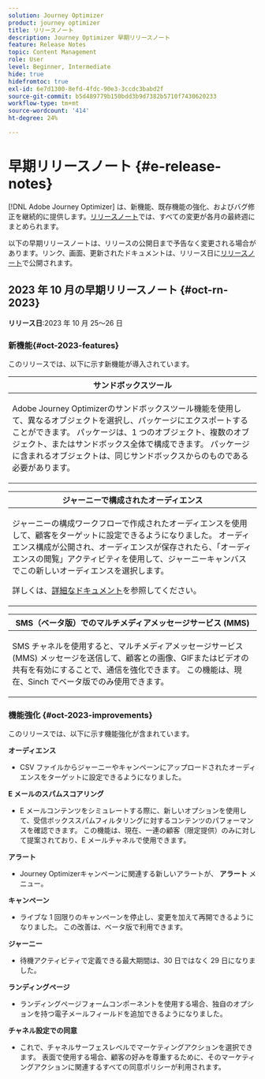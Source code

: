 ```yaml
---
solution: Journey Optimizer
product: journey optimizer
title: リリースノート
description: Journey Optimizer 早期リリースノート
feature: Release Notes
topic: Content Management
role: User
level: Beginner, Intermediate
hide: true
hidefromtoc: true
exl-id: 6e7d1300-8efd-4fdc-90e3-3ccdc3babd2f
source-git-commit: b5d489779b150bdd3b9d7382b5710f7430620233
workflow-type: tm+mt
source-wordcount: '414'
ht-degree: 24%

---
```


# 早期リリースノート {#e-release-notes}

[!DNL Adobe Journey Optimizer] は、新機能、既存機能の強化、およびバグ修正を継続的に提供します。[リリースノート](release-notes.md)では、すべての変更が各月の最終週にまとめられます。

以下の早期リリースノートは、リリースの公開日まで予告なく変更される場合があります。リンク、画面、更新されたドキュメントは、リリース日に[リリースノート](release-notes.md)で公開されます。

## 2023 年 10 月の早期リリースノート {#oct-rn-2023}

**リリース日**:2023 年 10 月 25～26 日

### 新機能{#oct-2023-features}

このリリースでは、以下に示す新機能が導入されています。

<table>
<thead>
<tr>
<th><strong>サンドボックスツール</strong><br/></th>
</tr>
</thead>
<tbody>
<tr>
<td>
<p>Adobe Journey Optimizerのサンドボックスツール機能を使用して、異なるオブジェクトを選択し、パッケージにエクスポートすることができます。 パッケージは、1 つのオブジェクト、複数のオブジェクト、またはサンドボックス全体で構成できます。 パッケージに含まれるオブジェクトは、同じサンドボックスからのものである必要があります。</p>
<!--img src="../data/assets/dataset-export-setup.png"-->
<!--p>For more information, refer to the <a href="../audience/get-started-audience-orchestration.md">detailed documentation</a>.</p-->
</td>
</tr>
</tbody>
</table>

<table>
<thead>
<tr>
<th><strong>ジャーニーで構成されたオーディエンス</strong><br/></th>
</tr>
</thead>
<tbody>
<tr>
<td>
<p>ジャーニーの構成ワークフローで作成されたオーディエンスを使用して、顧客をターゲットに設定できるようになりました。 オーディエンス構成が公開され、オーディエンスが保存されたら、「オーディエンスの閲覧」アクティビティを使用して、ジャーニーキャンバスでこの新しいオーディエンスを選択します。</p>
<!--img src="assets/channel-reports.png"/-->
<p>詳しくは、<a href="../audience/get-started-audience-orchestration.md">詳細なドキュメント</a>を参照してください。</p>
</tr>
</tbody>
</table>


<table>
<thead>
<tr>
<th><strong>SMS（ベータ版）でのマルチメディアメッセージサービス (MMS)</strong><br/></th>
</tr>
</thead>
<tbody>
<tr>
<td>
<p>SMS チャネルを使用すると、マルチメディアメッセージサービス (MMS) メッセージを送信して、顧客との画像、GIFまたはビデオの共有を有効にすることで、通信を強化できます。 この機能は、現在、Sinch でベータ版でのみ使用できます。</p>
<!--img src="assets/channel-reports.png"/-->
<!--p>For more information, refer to the <a href="../in-app/get-started-in-app.md">detailed documentation</a>.</p-->
</tr>
</tbody>
</table>

### 機能強化 {#oct-2023-improvements}

このリリースでは、以下に示す機能強化が含まれています。

**オーディエンス**

* CSV ファイルからジャーニーやキャンペーンにアップロードされたオーディエンスをターゲットに設定できるようになりました。

**E メールのスパムスコアリング**

* E メールコンテンツをシミュレートする際に、新しいオプションを使用して、受信ボックススパムフィルタリングに対するコンテンツのパフォーマンスを確認できます。 この機能は、現在、一連の顧客（限定提供）のみに対して提案されており、E メールチャネルで使用できます。

**アラート**

* Journey Optimizerキャンペーンに関連する新しいアラートが、 **アラート** メニュー。

**キャンペーン**

* ライブな 1 回限りのキャンペーンを停止し、変更を加えて再開できるようになりました。 この改善は、ベータ版で利用できます。

**ジャーニー**

* 待機アクティビティで定義できる最大期間は、30 日ではなく 29 日になりました。

**ランディングページ**

* ランディングページフォームコンポーネントを使用する場合、独自のオプションを持つ電子メールフィールドを追加できるようになりました。

**チャネル設定での同意**

* これで、チャネルサーフェスレベルでマーケティングアクションを選択できます。 表面で使用する場合、顧客の好みを尊重するために、そのマーケティングアクションに関連するすべての同意ポリシーが利用されます。